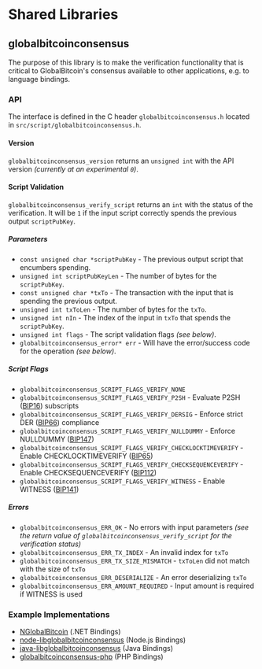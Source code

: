 Shared Libraries
================

## globalbitcoinconsensus

The purpose of this library is to make the verification functionality that is critical to GlobalBitcoin's consensus available to other applications, e.g. to language bindings.

### API

The interface is defined in the C header `globalbitcoinconsensus.h` located in  `src/script/globalbitcoinconsensus.h`.

#### Version

`globalbitcoinconsensus_version` returns an `unsigned int` with the API version *(currently at an experimental `0`)*.

#### Script Validation

`globalbitcoinconsensus_verify_script` returns an `int` with the status of the verification. It will be `1` if the input script correctly spends the previous output `scriptPubKey`.

##### Parameters
- `const unsigned char *scriptPubKey` - The previous output script that encumbers spending.
- `unsigned int scriptPubKeyLen` - The number of bytes for the `scriptPubKey`.
- `const unsigned char *txTo` - The transaction with the input that is spending the previous output.
- `unsigned int txToLen` - The number of bytes for the `txTo`.
- `unsigned int nIn` - The index of the input in `txTo` that spends the `scriptPubKey`.
- `unsigned int flags` - The script validation flags *(see below)*.
- `globalbitcoinconsensus_error* err` - Will have the error/success code for the operation *(see below)*.

##### Script Flags
- `globalbitcoinconsensus_SCRIPT_FLAGS_VERIFY_NONE`
- `globalbitcoinconsensus_SCRIPT_FLAGS_VERIFY_P2SH` - Evaluate P2SH ([BIP16](https://github.com/globalbitcoin/bips/blob/master/bip-0016.mediawiki)) subscripts
- `globalbitcoinconsensus_SCRIPT_FLAGS_VERIFY_DERSIG` - Enforce strict DER ([BIP66](https://github.com/globalbitcoin/bips/blob/master/bip-0066.mediawiki)) compliance
- `globalbitcoinconsensus_SCRIPT_FLAGS_VERIFY_NULLDUMMY` - Enforce NULLDUMMY ([BIP147](https://github.com/globalbitcoin/bips/blob/master/bip-0147.mediawiki))
- `globalbitcoinconsensus_SCRIPT_FLAGS_VERIFY_CHECKLOCKTIMEVERIFY` - Enable CHECKLOCKTIMEVERIFY ([BIP65](https://github.com/globalbitcoin/bips/blob/master/bip-0065.mediawiki))
- `globalbitcoinconsensus_SCRIPT_FLAGS_VERIFY_CHECKSEQUENCEVERIFY` - Enable CHECKSEQUENCEVERIFY ([BIP112](https://github.com/globalbitcoin/bips/blob/master/bip-0112.mediawiki))
- `globalbitcoinconsensus_SCRIPT_FLAGS_VERIFY_WITNESS` - Enable WITNESS ([BIP141](https://github.com/globalbitcoin/bips/blob/master/bip-0141.mediawiki))

##### Errors
- `globalbitcoinconsensus_ERR_OK` - No errors with input parameters *(see the return value of `globalbitcoinconsensus_verify_script` for the verification status)*
- `globalbitcoinconsensus_ERR_TX_INDEX` - An invalid index for `txTo`
- `globalbitcoinconsensus_ERR_TX_SIZE_MISMATCH` - `txToLen` did not match with the size of `txTo`
- `globalbitcoinconsensus_ERR_DESERIALIZE` - An error deserializing `txTo`
- `globalbitcoinconsensus_ERR_AMOUNT_REQUIRED` - Input amount is required if WITNESS is used

### Example Implementations
- [NGlobalBitcoin](https://github.com/NicolasDorier/NGlobalBitcoin/blob/master/NGlobalBitcoin/Script.cs#L814) (.NET Bindings)
- [node-libglobalbitcoinconsensus](https://github.com/bitpay/node-libglobalbitcoinconsensus) (Node.js Bindings)
- [java-libglobalbitcoinconsensus](https://github.com/dexX7/java-libglobalbitcoinconsensus) (Java Bindings)
- [globalbitcoinconsensus-php](https://github.com/Bit-Wasp/globalbitcoinconsensus-php) (PHP Bindings)
